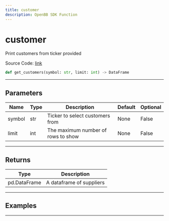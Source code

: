 ```yaml
---
title: customer
description: OpenBB SDK Function
---
```


# customer

Print customers from ticker provided

Source Code: [link](https://github.com/OpenBB-finance/OpenBBTerminal/tree/main/openbb_terminal/stocks/due_diligence/csimarket_model.py#L66)

```python
def get_customers(symbol: str, limit: int) -> DataFrame
```
---

## Parameters

| Name | Type | Description | Default | Optional |
| ---- | ---- | ----------- | ------- | -------- |
| symbol | str | Ticker to select customers from | None | False |
| limit | int | The maximum number of rows to show | None | False |

---

## Returns

| Type | Description |
| ---- | ----------- |
| pd.DataFrame | A dataframe of suppliers |

---

## Examples

---

